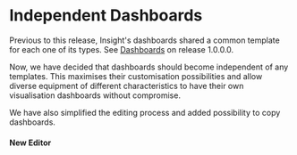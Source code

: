 # Independent Dashboards

Previous to this release, Insight's dashboards shared a common template for each one of its types. See [Dashboards](../1.0.0.0/dashboards.md) on release 1.0.0.0.

Now, we have decided that dashboards should become independent of any templates. This maximises their customisation possibilities and allow diverse equipment of different characteristics to have their own visualisation dashboards without compromise.

We have also simplified the editing process and added possibility to copy dashboards.

#### New Editor



